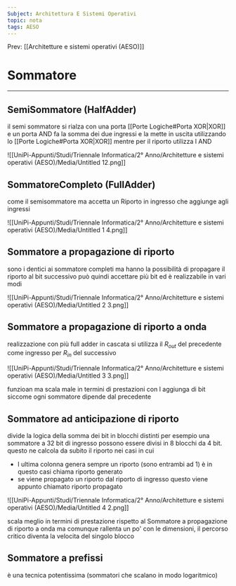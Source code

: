 ```yaml
---
Subject: Architettura E Sistemi Operativi
topic: nota
tags: AESO
---
```


Prev: [[Architetture e sistemi operativi (AESO)]]

# Sommatore
---


## SemiSommatore (HalfAdder)

il semi sommatore si rialza con una porta [[Porte Logiche#Porta XOR|XOR]] e un porta AND fa la somma dei due ingressi  e la mette in uscita utilizzando lo [[Porte Logiche#Porta XOR|XOR]] mentre per il riporto utilizza l AND

![[UniPi-Appunti/Studi/Triennale Informatica/2° Anno/Architetture e sistemi operativi (AESO)/Media/Untitled 12.png]]

## SommatoreCompleto (FullAdder)

come il semisommatore ma accetta un Riporto in ingresso che aggiunge agli ingressi

![[UniPi-Appunti/Studi/Triennale Informatica/2° Anno/Architetture e sistemi operativi (AESO)/Media/Untitled 1 4.png]]

## Sommatore a propagazione di riporto

 sono i dentici ai sommatore completi ma hanno la possibilità di propagare il riporto al bit successivo può quindi accettare più bit ed è realizzabile in vari modi

![[UniPi-Appunti/Studi/Triennale Informatica/2° Anno/Architetture e sistemi operativi (AESO)/Media/Untitled 2 3.png]]

## Sommatore a propagazione di riporto a onda

realizzazione con più full adder in cascata si utilizza il $R_{out}$ del precedente come ingresso per $R_{in}$ del successivo

![[UniPi-Appunti/Studi/Triennale Informatica/2° Anno/Architetture e sistemi operativi (AESO)/Media/Untitled 3 3.png]]

funzioan ma scala male in termini di prestazioni con l aggiunga di bit siccome ogni sommatore dipende dal precedente

## Sommatore ad anticipazione di riporto

 divide la logica della somma dei bit in blocchi distinti per esempio una sommatore a 32 bit di ingresso possono essere divisi in 8 blocchi da 4 bit. questo ne calcola da subito il riporto nei casi in cui

- l ultima colonna genera sempre un riporto (sono entrambi ad 1) è in questo casi chiama riporto generato
- se viene propagato un riporto dal riporto di ingresso questo viene appunto chiamato riporto propagato

![[UniPi-Appunti/Studi/Triennale Informatica/2° Anno/Architetture e sistemi operativi (AESO)/Media/Untitled 4 2.png]]

 scala meglio in termini di prestazione rispetto  al Sommatore a propagazione di riporto a onda ma comunque rallenta un po' con le dimensioni, il percorso critico diventa la velocita del singolo blocco

## Sommatore a prefissi

è una tecnica potentissima (sommatori che scalano in modo logaritmico)
